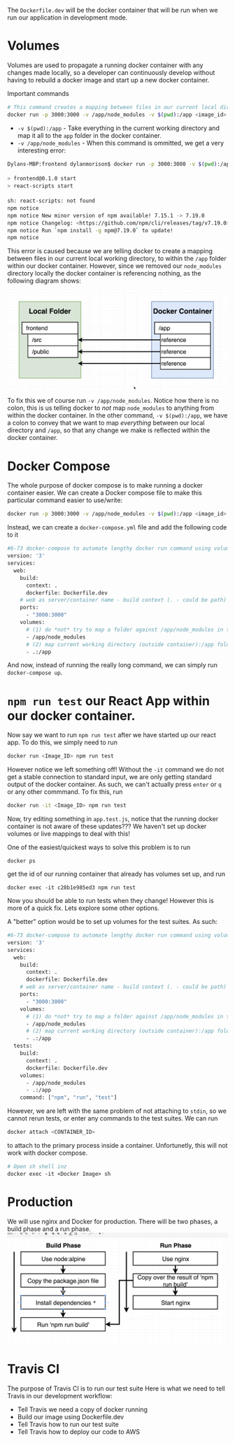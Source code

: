 The `Dockerfile.dev` will be the docker container that will be run when we run our application in development mode.

# Volumes

Volumes are used to propagate a running docker container with any changes made locally, so a developer can continuously develop without having to rebuild a docker image and start up a new docker container.

Important commands
```bash
# This command creates a mapping between files in our current local directory to within the docker container
docker run -p 3000:3000 -v /app/node_modules -v $(pwd):/app <image_id>
```
- `-v $(pwd):/app` - Take everything in the current working directory and map it all to the `app` folder in the docker container.
- `-v /app/node_modules` - When this command is ommitted, we get a very interesting error:

```bash
Dylans-MBP:frontend dylanmorison$ docker run -p 3000:3000 -v $(pwd):/app 4a6b2c3a5266468211e9fa4e8e4a99985dc16eb1be45f75d818a6db8c9288fd5

> frontend@0.1.0 start
> react-scripts start

sh: react-scripts: not found
npm notice 
npm notice New minor version of npm available! 7.15.1 -> 7.19.0
npm notice Changelog: <https://github.com/npm/cli/releases/tag/v7.19.0>
npm notice Run `npm install -g npm@7.19.0` to update!
npm notice 
```
This error is caused because we are telling docker to create a mapping between files in our current local working directory, to within the `/app` folder within our docker container. However, since we removed our `node_modules` directory locally the docker container is referencing nothing, as the following diagram shows:

<img src="./assets/file_mappings.png">

To fix this we of course run `-v /app/node_modules`. Notice how there is no colon, this is us telling docker to *not* map `node_modules` to anything from within the docker container.  In the other command, `-v $(pwd):/app`, we have a colon to convey that we want to map *everything* between our local directory and `/app`, so that any change we make is reflected within the docker container.

# Docker Compose
The whole purpose of docker compose is to make running a docker container easier. We can create a Docker compose file to make this particular command easier to use/write:
```bash
docker run -p 3000:3000 -v /app/node_modules -v $(pwd):/app <image_id>
```

Instead, we can create a `docker-compose.yml` file and add the following code to it
```Dockerfile
#6-73 docker-compose to automate lengthy docker run command using volumes inter alia
version: '3'
services:
  web:
    build:
      context: .
      dockerfile: Dockerfile.dev
    # web as server/container name - build context (. - could be path) pwd with custom Dockerfile name
    ports:
      - "3000:3000"
    volumes:
      # (1) do *not* try to map a folder against /app/node_modules in the container;
      - /app/node_modules
      # (2) map current working directory (outside container):/app folder in container
      - .:/app
```
And now, instead of running the really long command, we can simply run `docker-compose up`.

# `npm run test` our React App within our docker container.

Now say we want to run `npm run test` after we have started up our react app. To do this, we simply need to run
```bash
docker run <Image_ID> npm run test
```
However notice we left something off! Without the `-it` command we do not get a stable connection to standard input, we are only getting standard output of the docker container. As such, we can't actually press `enter` or `q` or any other commmand.  To fix this, run 
```bash
docker run -it <Image_ID> npm run test
```

Now, try editing something in `app.test.js`, notice that the running docker container is not aware of these updates??? We haven't set up docker volumes or live mappings to deal with this!

One of the easiest/quickest ways to solve this problem is to run
```
docker ps
```
get the id of our running container that already has volumes set up, and run 
```
docker exec -it c28b1e985ed3 npm run test
```
Now you should be able to run tests when they change! However this is more of a quick fix. Lets explore some other options.

A "better" option would be to set up volumes for the test suites. As such:

```dockerfile
#6-73 docker-compose to automate lengthy docker run command using volumes inter alia
version: '3'
services:
  web:
    build:
      context: .
      dockerfile: Dockerfile.dev
    # web as server/container name - build context (. - could be path) pwd with custom Dockerfile name
    ports:
      - "3000:3000"
    volumes:
      # (1) do *not* try to map a folder against /app/node_modules in the container;
      - /app/node_modules
      # (2) map current working directory (outside container):/app folder in container
      - .:/app
  tests: 
    build: 
      context: .
      dockerfile: Dockerfile.dev
    volumes: 
      - /app/node_modules
      - .:/app
    command: ["npm", "run", "test"]
```

However, we are left with the same problem of not attaching to `stdin`, so we cannot rerun tests, or enter any commands to the test suites.  We can run
```bash
docker attach <CONTAINER_ID>
```
to attach to the primary process inside a container. Unfortunetly, this will not work with docker compose.

```Dockerfile
# Open sh shell inz
docker exec -it <Docker Image> sh
```

# Production

We will use nginx and Docker for production. There will be two phases, a build phase and a run phase.
<img src="./assets/phases.png">

# Travis CI
The purpose of Travis CI is to run our test suite 
Here is what we need to tell Travis in our development workflow:
- Tell Travis we need a copy of docker running
- Build our image using Dockerfile.dev
- Tell Travis how to run our test suite
- Tell Travis how to deploy our code to AWS